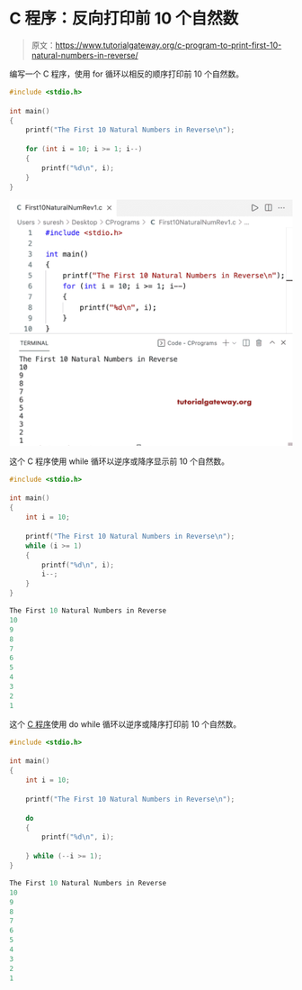 # C 程序：反向打印前 10 个自然数

> 原文：<https://www.tutorialgateway.org/c-program-to-print-first-10-natural-numbers-in-reverse/>

编写一个 C 程序，使用 for 循环以相反的顺序打印前 10 个自然数。

```c
#include <stdio.h>

int main()
{
	printf("The First 10 Natural Numbers in Reverse\n");

	for (int i = 10; i >= 1; i--)
	{
		printf("%d\n", i);
	}
}
```

![C Program to Print First 10 Natural Numbers in Reverse](img/57752b5e51ec37f755b33301753171de.png)

这个 C 程序使用 while 循环以逆序或降序显示前 10 个自然数。

```c
#include <stdio.h>

int main()
{
	int i = 10;

	printf("The First 10 Natural Numbers in Reverse\n");
	while (i >= 1)
	{
		printf("%d\n", i);
		i--;
	}
}
```

```c
The First 10 Natural Numbers in Reverse
10
9
8
7
6
5
4
3
2
1
```

这个 [C 程序](https://www.tutorialgateway.org/c-programming-examples/)使用 do while 循环以逆序或降序打印前 10 个自然数。

```c
#include <stdio.h>

int main()
{
	int i = 10;

	printf("The First 10 Natural Numbers in Reverse\n");

	do
	{
		printf("%d\n", i);

	} while (--i >= 1);
}
```

```c
The First 10 Natural Numbers in Reverse
10
9
8
7
6
5
4
3
2
1
```